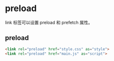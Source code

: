 # preload

link 标签可以设置 preload 和 prefetch 属性。

## preload

```html
<link rel="preload" href="style.css" as="style">
<link rel="preload" href="main.js" as="script">
```
